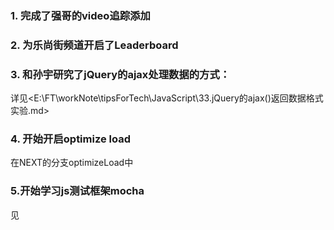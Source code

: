 ### 1. 完成了强哥的video追踪添加

### 2. 为乐尚街频道开启了Leaderboard

### 3. 和孙宇研究了jQuery的ajax处理数据的方式：
详见<E:\FT\workNote\tipsForTech\JavaScript\33.jQuery的ajax()返回数据格式实验.md>

### 4. 开始开启optimize load
在NEXT的分支optimizeLoad中

### 5.开始学习js测试框架mocha
见